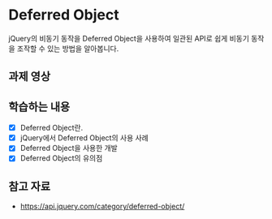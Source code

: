 # Deferred Object
jQuery의 비동기 동작을 Deferred Object을 사용하여 일관된 API로 쉽게 비동기 동작을 조작할 수 있는 방법을 알아봅니다.


## 과제 영상

## 학습하는 내용
- [x] Deferred Object란.
- [x] jQuery에서 Deferred Object의 사용 사례 
- [x] Deferred Object을 사용한 개발
- [x] Deferred Object의 유의점

## 참고 자료
- https://api.jquery.com/category/deferred-object/
